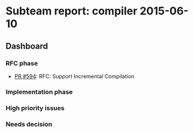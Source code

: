 # Subteam report: compiler 2015-06-10

## Dashboard

### RFC phase

- [PR #594](https://github.com/rust-lang/rfcs/pull/594):
  RFC: Support Incremental Compilation

### Implementation phase


### High priority issues


### Needs decision

